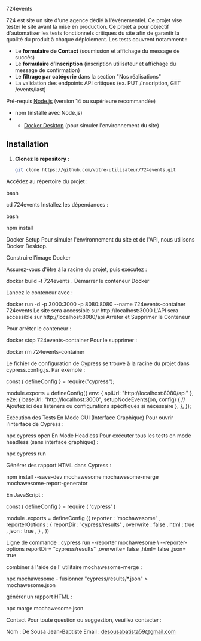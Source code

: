 724events

724 est site un site d'une agence dédié à l'événementiel. Ce projet vise tester le site avant la mise en production.
Ce projet a pour objectif d'automatiser les tests fonctionnels critiques du site afin de garantir la qualité du produit à chaque déploiement. Les tests couvrent notamment :

- Le **formulaire de Contact** (soumission et affichage du message de succès)
- Le **formulaire d’Inscription** (inscription utilisateur et affichage du message de confirmation)
- Le **filtrage par catégorie** dans la section "Nos réalisations"
- La validation des endpoints API critiques (ex. PUT /inscription, GET /events/last)




Pré-requis
 [Node.js](https://nodejs.org/) (version 14 ou supérieure recommandée)
- npm (installé avec Node.js)
- - [Docker Desktop](https://www.docker.com/products/docker-desktop) (pour simuler l'environnement du site)


## Installation

1. **Clonez le repository :**

   ```bash
   git clone https://github.com/votre-utilisateur/724events.git

Accédez au répertoire du projet :

bash

cd 724events
Installez les dépendances :

bash

npm install

Docker Setup
Pour simuler l'environnement du site et de l'API, nous utilisons Docker Desktop.

Construire l'image Docker

Assurez-vous d'être à la racine du projet, puis exécutez :



docker build -t 724events .
Démarrer le conteneur Docker

Lancez le conteneur avec :



docker run -d -p 3000:3000 -p 8080:8080 --name 724events-container 724events
Le site sera accessible sur http://localhost:3000
L'API sera accessible sur http://localhost:8080/api
Arrêter et Supprimer le Conteneur

Pour arrêter le conteneur :



docker stop 724events-container
Pour le supprimer :



docker rm 724events-container



Le fichier de configuration de Cypress se trouve à la racine du projet dans cypress.config.js. Par exemple :



const { defineConfig } = require("cypress");

module.exports = defineConfig({
  env: {
    apiUrl: "http://localhost:8080/api"
  },
  e2e: {
    baseUrl: "http://localhost:3000",
    setupNodeEvents(on, config) {
      // Ajoutez ici des listeners ou configurations spécifiques si nécessaire
    },
  },
});

Exécution des Tests
En Mode GUI (Interface Graphique)
Pour ouvrir l'interface de Cypress :



npx cypress open
En Mode Headless
Pour exécuter tous les tests en mode headless (sans interface graphique) :



npx cypress run

Générer des rapport HTML dans Cypress :

npm install --save-dev mochawesome mochawesome-merge mochawesome-report-generator

En JavaScript :

const { defineConfig } = require ( 'cypress' ) 

module .exports = defineConfig ({ reporter : 'mochawesome' , reporterOptions : { reportDir : 'cypress/results' , overwrite : false , html : true , json : true , }   , })
  
  Ligne de commande :
cypress run --reporter mochawesome \ 
  --reporter-options reportDir= "cypress/results" ,overwrite= false ,html= false ,json= true
  
 combiner à l'aide de l' utilitaire mochawesome-merge : 

npx mochawesome - fusionner "cypress/results/*.json" > mochawesome.json

générer un rapport HTML : 

npx marge mochawesome.json



Contact
Pour toute question ou suggestion, veuillez contacter :

Nom : De Sousa Jean-Baptiste
Email : desousabatista59@gmail.com
